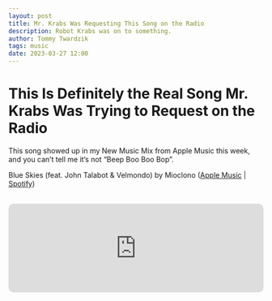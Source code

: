 ```yaml
---
layout: post
title: Mr. Krabs Was Requesting This Song on the Radio
description: Robot Krabs was on to something.
author: Tommy Twardzik
tags: music
date: 2023-03-27 12:00
---
```


# This Is Definitely the Real Song Mr. Krabs Was Trying to Request on the Radio

This song showed up in my New Music Mix from Apple Music this week, and you can’t tell me it’s not “Beep Boo Boo Bop”.

Blue Skies (feat. John Talabot & Velmondo) by Mioclono 
([Apple Music](https://music.apple.com/album/blue-skies-feat-john-talabot-velmondo/1653972717?i=1653972718) | [Spotify](https://open.spotify.com/track/1vx0vqCUg0fxAzy1oSRAzE?si=77a628f4afeb4bcb))

<br>
<iframe allow="autoplay *; encrypted-media *; fullscreen *; clipboard-write" frameborder="0" height="175" style="width:100%;max-width:660px;overflow:hidden;border-radius:10px;" sandbox="allow-forms allow-popups allow-same-origin allow-scripts allow-storage-access-by-user-activation allow-top-navigation-by-user-activation" src="https://embed.music.apple.com/album/blue-skies-feat-john-talabot-velmondo/1653972717?i=1653972718"></iframe>

